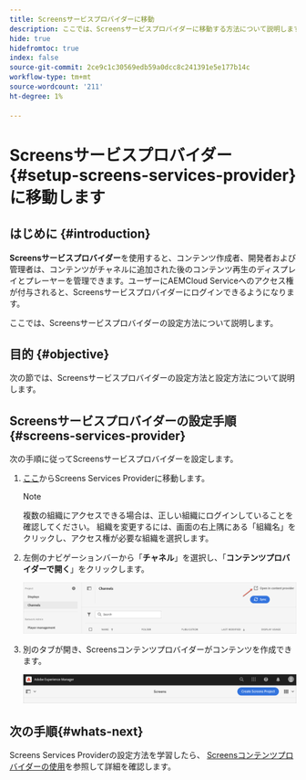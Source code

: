 ```yaml
---
title: Screensサービスプロバイダーに移動
description: ここでは、Screensサービスプロバイダーに移動する方法について説明します。
hide: true
hidefromtoc: true
index: false
source-git-commit: 2ce9c1c30569edb59a0dcc8c241391e5e177b14c
workflow-type: tm+mt
source-wordcount: '211'
ht-degree: 1%

---
```



# Screensサービスプロバイダー{#setup-screens-services-provider}に移動します

## はじめに {#introduction}

**Screensサービスプロバイダー**&#x200B;を使用すると、コンテンツ作成者、開発者および管理者は、コンテンツがチャネルに追加された後のコンテンツ再生のディスプレイとプレーヤーを管理できます。ユーザーにAEMCloud Serviceへのアクセス権が付与されると、Screensサービスプロバイダーにログインできるようになります。

ここでは、Screensサービスプロバイダーの設定方法について説明します。


## 目的 {#objective}

次の節では、Screensサービスプロバイダーの設定方法と設定方法について説明します。

## Screensサービスプロバイダーの設定手順{#screens-services-provider}

次の手順に従ってScreensサービスプロバイダーを設定します。

1. [ここ](https://experience.adobe.com/screens)からScreens Services Providerに移動します。

   >[!NOTE]
   >複数の組織にアクセスできる場合は、正しい組織にログインしていることを確認してください。 組織を変更するには、画面の右上隅にある「組織名」をクリックし、アクセス権が必要な組織を選択します。

1. 左側のナビゲーションバーから「**チャネル**」を選択し、「**コンテンツプロバイダーで開く**」をクリックします。

   ![画像](/help/screens-cloud/assets/configure/configure-screens1.png)

1. 別のタブが開き、Screensコンテンツプロバイダーがコンテンツを作成できます。

   ![画像](/help/screens-cloud/assets/configure/configure-screens2.png)

## 次の手順{#whats-next}

Screens Services Providerの設定方法を学習したら、 [Screensコンテンツプロバイダーの使用](/help/screens-cloud/configuring/using-screens-content-provider.md)を参照して詳細を確認します。

